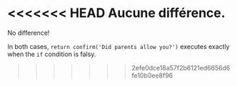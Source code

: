 <<<<<<< HEAD
Aucune différence.
=======
No difference!

In both cases, `return confirm('Did parents allow you?')` executes exactly when the `if` condition is falsy.
>>>>>>> 2efe0dce18a57f2b6121ed6656d6fe10b0ee8f96
